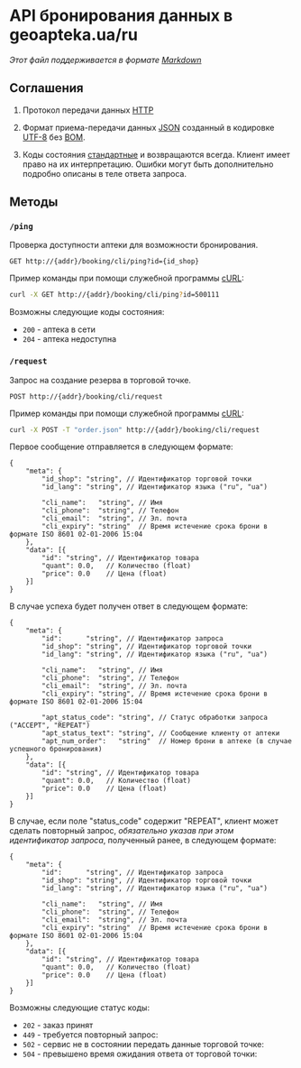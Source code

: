 # API бронирования данных в geoapteka.ua/ru
*Этот файл поддерживается в формате [Markdown]*

## Соглашения
1. Протокол передачи данных [HTTP]

2. Формат приема-передачи данных [JSON] созданный в кодировке [UTF-8] без [BOM].

3. Коды состояния [стандартные](http://en.wikipedia.org/wiki/List_of_HTTP_status_codes) и возвращаются всегда. Клиент имеет право на их интерпретацию. Ошибки могут быть дополнительно подробно описаны в теле ответа запроса.

## Методы

### `/ping`
Проверка доступности аптеки для возможности бронирования.
```
GET http://{addr}/booking/cli/ping?id={id_shop}
```

Пример команды при помощи служебной программы [cURL]:
```sh
curl -X GET http://{addr}/booking/cli/ping?id=500111
```

Возможны следующие коды состояния:
* `200` - аптека в сети
* `204` - аптека недоступна

### `/request`
Запрос на создание резерва в торговой точке.
```
POST http://{addr}/booking/cli/request
```

Пример команды при помощи служебной программы [cURL]:
```sh
curl -X POST -T "order.json" http://{addr}/booking/cli/request
```

Первое сообщение отправляется в следующем формате:
```
{
    "meta": {
        "id_shop": "string", // Идентификатор торговой точки
        "id_lang": "string", // Идентификатор языка ("ru", "ua")

        "cli_name":   "string", // Имя
        "cli_phone":  "string", // Телефон
        "cli_email":  "string", // Эл. почта
        "cli_expiry": "string"  // Время истечение срока брони в формате ISO 8601 02-01-2006 15:04
    },
    "data": [{
        "id": "string", // Идентификатор товара
        "quant": 0.0,   // Количество (float)
        "price": 0.0    // Цена (float)
    }]
}
```

В случае успеха будет получен ответ в следующем формате:
```
{
    "meta": {
        "id":      "string", // Идентификатор запроса
        "id_shop": "string", // Идентификатор торговой точки
        "id_lang": "string", // Идентификатор языка ("ru", "ua")

        "cli_name":   "string", // Имя
        "cli_phone":  "string", // Телефон
        "cli_email":  "string", // Эл. почта
        "cli_expiry": "string", // Время истечение срока брони в формате ISO 8601 02-01-2006 15:04

        "apt_status_code": "string", // Статус обработки запроса ("ACCEPT", "REPEAT")
        "apt_status_text": "string", // Сообщение клиенту от аптеки
        "apt_num_order":   "string"  // Номер брони в аптеке (в случае успешного бронирования)
    },
    "data": [{
        "id": "string", // Идентификатор товара
        "quant": 0.0,   // Количество (float)
        "price": 0.0    // Цена (float)
    }]
}
```

В случае, если поле "status_code" содержит "REPEAT", клиент может сделать повторный запрос, *обязательно указав при этом идентификатор запроса*, полученный ранее, в следующем формате:
```
{
    "meta": {
        "id":      "string", // Идентификатор запроса
        "id_shop": "string", // Идентификатор торговой точки
        "id_lang": "string", // Идентификатор языка ("ru", "ua")

        "cli_name":   "string", // Имя
        "cli_phone":  "string", // Телефон
        "cli_email":  "string", // Эл. почта
        "cli_expiry": "string"  // Время истечение срока брони в формате ISO 8601 02-01-2006 15:04
    },
    "data": [{
        "id": "string", // Идентификатор товара
        "quant": 0.0,   // Количество (float)
        "price": 0.0    // Цена (float)
    }]
}
```

Возможны следующие статус коды:
* `202` - заказ принят
* `449` - требуется повторный запрос:
* `502` - сервис не в состоянии передать данные торговой точке:
* `504` - превышено время ожидания ответа от торговой точки:

[Markdown]:https://ru.wikipedia.org/wiki/Markdown
[JSON]:http://json.org/json-ru.html
[UTF-8]:https://ru.wikipedia.org/w/index.php?title=UTF-8
[BOM]:https://ru.wikipedia.org/w/index.php?oldid=70741439
[HTTP]:https://ru.wikipedia.org/wiki/HTTP
[cURL]:https://ru.wikipedia.org/wiki/CURL
